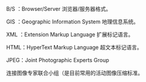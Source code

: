 B/S ：Browser/Server 浏览器/服务器格式。



GIS ：Geographic Information System 地理信息系统。



XML ：Extension Markup Language 扩展标记语言。



HTML：HyperText Markup Language 超文本标记语言。



JPEG：Joint Photographic Experts Group

连接图像专家联合小组（是目前常用的活动图像压缩标准。

